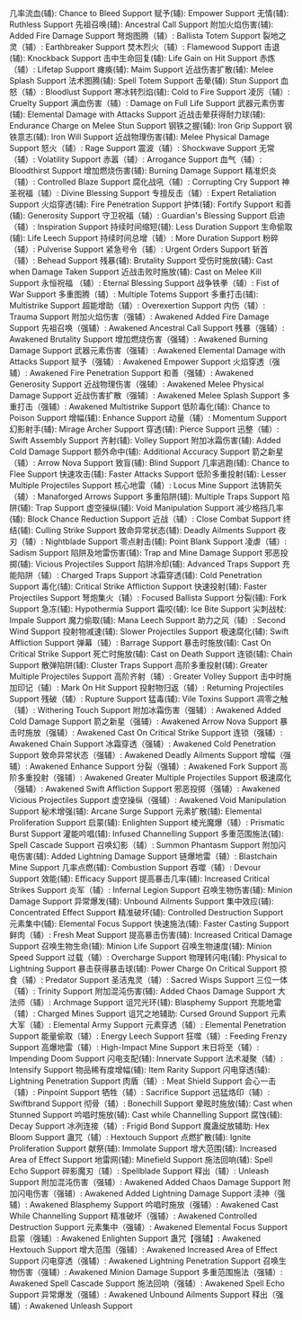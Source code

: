 几率流血(辅): Chance to Bleed Support
赋予(辅): Empower Support
无情(辅): Ruthless Support
先祖召唤(辅): Ancestral Call Support
附加火焰伤害(辅): Added Fire Damage Support
弩炮图腾（辅）: Ballista Totem Support
裂地之灵（辅）: Earthbreaker Support
焚木烈火（辅）: Flamewood Support
击退(辅): Knockback Support
击中生命回复(辅): Life Gain on Hit Support
赤炼（辅）: Lifetap Support
瘫痪(辅): Maim Support
近战伤害扩散(辅): Melee Splash Support
法术图腾(辅): Spell Totem Support
击晕(辅): Stun Support
血怒（辅）: Bloodlust Support
寒冰转烈焰(辅): Cold to Fire Support
凌厉（辅）: Cruelty Support
满血伤害（辅）: Damage on Full Life Support
武器元素伤害(辅): Elemental Damage with Attacks Support
近战击晕获得耐力球(辅): Endurance Charge on Melee Stun Support
钢铁之握(辅): Iron Grip Support
钢铁意志(辅): Iron Will Support
近战物理伤害(辅): Melee Physical Damage Support
怒火（辅）: Rage Support
震波（辅）: Shockwave Support
无常（辅）: Volatility Support
赤嚣（辅）: Arrogance Support
血气（辅）: Bloodthirst Support
增加燃烧伤害(辅): Burning Damage Support
精准炽炎（辅）: Controlled Blaze Support
腐化战吼（辅）: Corrupting Cry Support
神圣祝福（辅）: Divine Blessing Support
专擅反击（辅）: Expert Retaliation Support
火焰穿透(辅): Fire Penetration Support
护体(辅): Fortify Support
和善(辅): Generosity Support
守卫祝福（辅）: Guardian's Blessing Support
启迪（辅）: Inspiration Support
持续时间缩短(辅): Less Duration Support
生命偷取(辅): Life Leech Support
持续时间总增（辅）: More Duration Support
粉碎（辅）: Pulverise Support
紧急号令（辅）: Urgent Orders Support
斩首（辅）: Behead Support
残暴(辅): Brutality Support
受伤时施放(辅): Cast when Damage Taken Support
近战击败时施放(辅): Cast on Melee Kill Support
永恒祝福 （辅）: Eternal Blessing Support
战争铁拳（辅）: Fist of War Support
多重图腾（辅）: Multiple Totems Support
多重打击(辅): Multistrike Support
超能增助（辅）: Overexertion Support
内伤（辅）: Trauma Support
附加火焰伤害（强辅）: Awakened Added Fire Damage Support
先祖召唤（强辅）: Awakened Ancestral Call Support
残暴（强辅）: Awakened Brutality Support
增加燃烧伤害（强辅）: Awakened Burning Damage Support
武器元素伤害（强辅）: Awakened Elemental Damage with Attacks Support
赋予（强辅）: Awakened Empower Support
火焰穿透（强辅）: Awakened Fire Penetration Support
和善（强辅）: Awakened Generosity Support
近战物理伤害（强辅）: Awakened Melee Physical Damage Support
近战伤害扩散（强辅）: Awakened Melee Splash Support
多重打击（强辅）: Awakened Multistrike Support
低阶毒化(辅): Chance to Poison Support
增幅(辅): Enhance Support
动量（辅）: Momentum Support
幻影射手(辅): Mirage Archer Support
穿透(辅): Pierce Support
迅整（辅）: Swift Assembly Support
齐射(辅): Volley Support
附加冰霜伤害(辅): Added Cold Damage Support
额外命中(辅): Additional Accuracy Support
箭之新星（辅）: Arrow Nova Support
致盲(辅): Blind Support
几率逃跑(辅): Chance to Flee Support
快速攻击(辅): Faster Attacks Support
低阶多重投射(辅): Lesser Multiple Projectiles Support
核心地雷（辅）: Locus Mine Support
法铸箭矢（辅）: Manaforged Arrows Support
多重陷阱(辅): Multiple Traps Support
陷阱(辅): Trap Support
虚空操纵(辅): Void Manipulation Support
减少格挡几率(辅): Block Chance Reduction Support
近战（辅）: Close Combat Support
终结(辅): Culling Strike Support
致命异常状态(辅): Deadly Ailments Support
夜刃（辅）: Nightblade Support
零点射击(辅): Point Blank Support
凌虐（辅）: Sadism Support
陷阱及地雷伤害(辅): Trap and Mine Damage Support
邪恶投掷(辅): Vicious Projectiles Support
陷阱冷却(辅): Advanced Traps Support
充能陷阱（辅）: Charged Traps Support
冰霜穿透(辅): Cold Penetration Support
毒化(辅): Critical Strike Affliction Support
快速投射(辅): Faster Projectiles Support
弩炮集火（辅）: Focused Ballista Support
分裂(辅): Fork Support
急冻(辅): Hypothermia Support
霜咬(辅): Ice Bite Support
尖刺战杖: Impale Support
魔力偷取(辅): Mana Leech Support
助力之风（辅）: Second Wind Support
投射物减速(辅): Slower Projectiles Support
极速腐化(辅): Swift Affliction Support
弹幕（辅）: Barrage Support
暴击时施放(辅): Cast On Critical Strike Support
死亡时施放(辅): Cast on Death Support
连锁(辅): Chain Support
散弹陷阱(辅): Cluster Traps Support
高阶多重投射(辅): Greater Multiple Projectiles Support
高阶齐射（辅）: Greater Volley Support
击中时施加印记（辅）: Mark On Hit Support
投射物归返（辅）: Returning Projectiles Support
残破（辅）: Rupture Support
猛毒(辅): Vile Toxins Support
凋零之触（辅）: Withering Touch Support
附加冰霜伤害（强辅）: Awakened Added Cold Damage Support
箭之新星（强辅）: Awakened Arrow Nova Support
暴击时施放（强辅）: Awakened Cast On Critical Strike Support
连锁（强辅）: Awakened Chain Support
冰霜穿透（强辅）: Awakened Cold Penetration Support
致命异常状态（强辅）: Awakened Deadly Ailments Support
增幅（强辅）: Awakened Enhance Support
分裂（强辅）: Awakened Fork Support
高阶多重投射（强辅）: Awakened Greater Multiple Projectiles Support
极速腐化（强辅）: Awakened Swift Affliction Support
邪恶投掷（强辅）: Awakened Vicious Projectiles Support
虚空操纵（强辅）: Awakened Void Manipulation Support
秘术增强(辅): Arcane Surge Support
元素扩散(辅): Elemental Proliferation Support
启蒙(辅): Enlighten Support
棱光魔爆（辅）: Prismatic Burst Support
灌能吟唱(辅): Infused Channelling Support
多重范围施法(辅): Spell Cascade Support
召唤幻影（辅）: Summon Phantasm Support
附加闪电伤害(辅): Added Lightning Damage Support
链爆地雷（辅）: Blastchain Mine Support
几率点燃(辅): Combustion Support
吞噬（辅）: Devour Support
效能(辅): Efficacy Support
提高暴击几率(辅): Increased Critical Strikes Support
炎军（辅）: Infernal Legion Support
召唤生物伤害(辅): Minion Damage Support
异常爆发(辅): Unbound Ailments Support
集中效应(辅): Concentrated Effect Support
精准破坏(辅): Controlled Destruction Support
元素集中(辅): Elemental Focus Support
快速施法(辅): Faster Casting Support
鲜肉（辅）: Fresh Meat Support
提高暴击伤害(辅): Increased Critical Damage Support
召唤生物生命(辅): Minion Life Support
召唤生物速度(辅): Minion Speed Support
过载（辅）: Overcharge Support
物理转闪电(辅): Physical to Lightning Support
暴击获得暴击球(辅): Power Charge On Critical Support
掠食（辅）: Predator Support
圣洁鬼灵（辅）: Sacred Wisps Support
三位一体（辅）: Trinity Support
附加混沌伤害(辅): Added Chaos Damage Support
大法师（辅）: Archmage Support
诅咒光环(辅): Blasphemy Support
充能地雷（辅）: Charged Mines Support
诅咒之地辅助: Cursed Ground Support
元素大军（辅）: Elemental Army Support
元素穿透（辅）: Elemental Penetration Support
能量偷取（辅）: Energy Leech Support
狂噬（辅）: Feeding Frenzy Support
高爆地雷（辅）: High-Impact Mine Support
末日将至（辅）: Impending Doom Support
闪电支配(辅): Innervate Support
法术凝聚（辅）: Intensify Support
物品稀有度增幅(辅): Item Rarity Support
闪电穿透(辅): Lightning Penetration Support
肉盾（辅）: Meat Shield Support
会心一击（辅）: Pinpoint Support
牺牲（辅）: Sacrifice Support
迅猛烙印（辅）: Swiftbrand Support
彻骨（辅）: Bonechill Support
晕眩时施放(辅): Cast when Stunned Support
吟唱时施放(辅): Cast while Channelling Support
腐蚀(辅): Decay Support
冰冽连接（辅）: Frigid Bond Support
魔蛊绽放辅助: Hex Bloom Support
蛊咒（辅）: Hextouch Support
点燃扩散(辅): Ignite Proliferation Support
献祭(辅): Immolate Support
增大范围(辅): Increased Area of Effect Support
地雷网(辅): Minefield Support
施法回响(辅): Spell Echo Support
碎影魔刃（辅）: Spellblade Support
释出（辅）: Unleash Support
附加混沌伤害（强辅）: Awakened Added Chaos Damage Support
附加闪电伤害（强辅）: Awakened Added Lightning Damage Support
渎神（强辅）: Awakened Blasphemy Support
吟唱时施放（强辅）: Awakened Cast While Channelling Support
精准破坏（强辅）: Awakened Controlled Destruction Support
元素集中（强辅）: Awakened Elemental Focus Support
启蒙（强辅）: Awakened Enlighten Support
蛊咒【强辅】: Awakened Hextouch Support
增大范围（强辅）: Awakened Increased Area of Effect Support
闪电穿透（强辅）: Awakened Lightning Penetration Support
召唤生物伤害（强辅）: Awakened Minion Damage Support
多重范围施法（强辅）: Awakened Spell Cascade Support
施法回响（强辅）: Awakened Spell Echo Support
异常爆发（强辅）: Awakened Unbound Ailments Support
释出（强辅）: Awakened Unleash Support